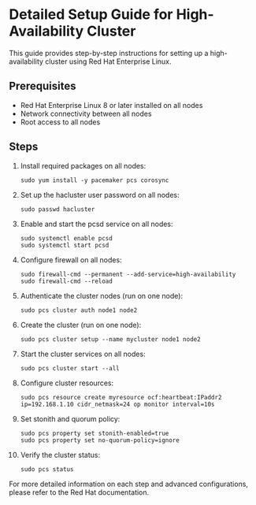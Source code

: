 # Detailed Setup Guide for High-Availability Cluster

This guide provides step-by-step instructions for setting up a high-availability cluster using Red Hat Enterprise Linux.

## Prerequisites

- Red Hat Enterprise Linux 8 or later installed on all nodes
- Network connectivity between all nodes
- Root access to all nodes

## Steps

1. Install required packages on all nodes:
   ```
   sudo yum install -y pacemaker pcs corosync
   ```

2. Set up the hacluster user password on all nodes:
   ```
   sudo passwd hacluster
   ```

3. Enable and start the pcsd service on all nodes:
   ```
   sudo systemctl enable pcsd
   sudo systemctl start pcsd
   ```

4. Configure firewall on all nodes:
   ```
   sudo firewall-cmd --permanent --add-service=high-availability
   sudo firewall-cmd --reload
   ```

5. Authenticate the cluster nodes (run on one node):
   ```
   sudo pcs cluster auth node1 node2
   ```

6. Create the cluster (run on one node):
   ```
   sudo pcs cluster setup --name mycluster node1 node2
   ```

7. Start the cluster services on all nodes:
   ```
   sudo pcs cluster start --all
   ```

8. Configure cluster resources:
   ```
   sudo pcs resource create myresource ocf:heartbeat:IPaddr2 ip=192.168.1.10 cidr_netmask=24 op monitor interval=10s
   ```

9. Set stonith and quorum policy:
   ```
   sudo pcs property set stonith-enabled=true
   sudo pcs property set no-quorum-policy=ignore
   ```

10. Verify the cluster status:
    ```
    sudo pcs status
    ```

For more detailed information on each step and advanced configurations, please refer to the Red Hat documentation.